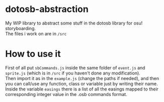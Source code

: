 # dotosb-abstraction
My WIP library to abstract some stuff in the dotosb library for osu! storyboarding.<br>
The files i work on are in `/src`
# How to use it
First of all put `sbCommands.js` inside the same folder of `event.js` and `sprite.js` (which is in `/src` if you haven't done any modification).<br>
Then import it as in the `example.js` (change the paths if needed), and then you can call/use any function, class or variable just by writing their name.<br>
Inside the variable `easings` there is a list of all the easings mapped to their corresponding integer value in the .osb commands format.
